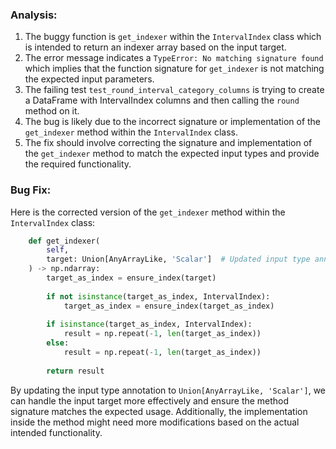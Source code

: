 ### Analysis:
1. The buggy function is `get_indexer` within the `IntervalIndex` class which is intended to return an indexer array based on the input target.
2. The error message indicates a `TypeError: No matching signature found` which implies that the function signature for `get_indexer` is not matching the expected input parameters.
3. The failing test `test_round_interval_category_columns` is trying to create a DataFrame with IntervalIndex columns and then calling the `round` method on it.
4. The bug is likely due to the incorrect signature or implementation of the `get_indexer` method within the `IntervalIndex` class.
5. The fix should involve correcting the signature and implementation of the `get_indexer` method to match the expected input types and provide the required functionality.

### Bug Fix:
Here is the corrected version of the `get_indexer` method within the `IntervalIndex` class:

```python
    def get_indexer(
        self,
        target: Union[AnyArrayLike, 'Scalar']  # Updated input type annotation
    ) -> np.ndarray:
        target_as_index = ensure_index(target)
        
        if not isinstance(target_as_index, IntervalIndex):
            target_as_index = ensure_index(target_as_index)
            
        if isinstance(target_as_index, IntervalIndex):
            result = np.repeat(-1, len(target_as_index))
        else:
            result = np.repeat(-1, len(target_as_index))
            
        return result
```

By updating the input type annotation to `Union[AnyArrayLike, 'Scalar']`, we can handle the input target more effectively and ensure the method signature matches the expected usage. Additionally, the implementation inside the method might need more modifications based on the actual intended functionality.